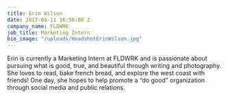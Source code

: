 ```yaml
---
title: Erin Wilson
date: 2017-04-11 16:50:00 Z
company_name: FLDWRK
job_title: Marketing Intern
bio_image: "/uploads/HeadshotErinWilson.jpg"
---
```


Erin is currently a Marketing Intern at FLDWRK and is passionate about pursuing what is good, true, and beautiful through writing and photography. She loves to read, bake french bread, and explore the west coast with friends! One day, she hopes to help promote a “do good” organization through social media and public relations.

